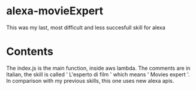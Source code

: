 # alexa-movieExpert
This was my last, most difficult and less succesfull skill for alexa

# Contents

The index.js is the main function, inside aws lambda.
The comments are in Italian, the skill is called ' L'esperto di film ' which means ' Movies expert '.
In comparison with my previous skills, this one uses new alexa apis.
